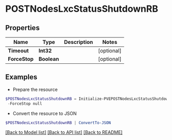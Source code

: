 # POSTNodesLxcStatusShutdownRB
## Properties

Name | Type | Description | Notes
------------ | ------------- | ------------- | -------------
**Timeout** | **Int32** |  | [optional] 
**ForceStop** | **Boolean** |  | [optional] 

## Examples

- Prepare the resource
```powershell
$POSTNodesLxcStatusShutdownRB = Initialize-PVEPOSTNodesLxcStatusShutdownRB  -Timeout null `
 -ForceStop null
```

- Convert the resource to JSON
```powershell
$POSTNodesLxcStatusShutdownRB | ConvertTo-JSON
```

[[Back to Model list]](../README.md#documentation-for-models) [[Back to API list]](../README.md#documentation-for-api-endpoints) [[Back to README]](../README.md)

